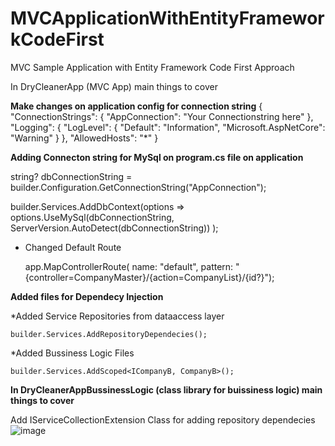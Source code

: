 # MVCApplicationWithEntityFrameworkCodeFirst
MVC Sample Application with Entity Framework Code First Approach




In DryCleanerApp (MVC App) main things to cover

**Make changes on application config for connection string**
{
  "ConnectionStrings": {
    "AppConnection": "Your Connectionstring here"
  },
  "Logging": {
    "LogLevel": {
      "Default": "Information",
      "Microsoft.AspNetCore": "Warning"
    }
  },
  "AllowedHosts": "*"
}


**Adding Connecton string for MySql on program.cs file on application**

string? dbConnectionString = builder.Configuration.GetConnectionString("AppConnection");

builder.Services.AddDbContext<DryCleanerContext>(options =>
options.UseMySql(dbConnectionString, ServerVersion.AutoDetect(dbConnectionString))
);


* Changed Default Route

  app.MapControllerRoute(
    name: "default",
    pattern: "{controller=CompanyMaster}/{action=CompanyList}/{id?}");

**Added files for Dependecy Injection**

  *Added Service Repositories from dataaccess layer

    builder.Services.AddRepositoryDependecies();

  *Added Bussiness Logic Files 
  
    builder.Services.AddScoped<ICompanyB, CompanyB>();


  **In DryCleanerAppBussinessLogic (class library for buissiness logic) main things to cover**

Add IServiceCollectionExtension Class for adding repository dependecies 
![image](https://github.com/vipinvijayan/MVCApplicationWithEntityFrameworkCodeFirst/assets/8413745/8cab83ba-d90e-4f82-8a2e-225ca78a9011)
